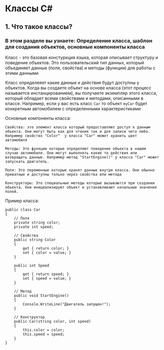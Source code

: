 # Классы C#

## 1. Что такое классы?
### В этом разделе вы узнаете: Определение класса, шаблон для создания объектов, основные компоненты класса

Класс - это базовая констуркция языка, которая описывает структуру и поведение объектов. Это пользовательский тип данных, который объединяет данные (поля, свойства) и методы (функции) для работы с этими данными

Класс определеяет какие данные и действия будут доступны у объектов. Когда вы создаете объект на основе класса (этот процесс называется инстанцированием), вы получаете экземпляр этого класса, который обладает всеми свойствами и методами, описанными в классе. Например, если у вас есть класс ``` Car ``` то объект ``` myCar ``` будет конкретным автомобилем с определенными характеристиками

Основные компоненты класса:
    
    Свойства: это элемент класса который предоставляют доступ к данным объекта. Они могут быть как для чтения так и для записи чего либо. Например свойство "Color"  у класса "Car" может хранить цвет автомобиля

    Методы: Это функции которые определяют поведение объекта в нашем случае автомобиля. Они могут выполнять какие то действия или возвращать данные. Например метод "StartEngine()" у класса "Car" может запускать двигатель.

    Поля: Это переменные которые хранят данные внутри класса. Они обычно приватные и доступны только через свойства или метода

    Конструкторы: Это специальные методы которые вызываются при создании объекта. Они инициализируют объект и устанавливают начальные значения полей.

Пример класса:

```
public class Car
{
    // Поля
    private string color;
    private int speed;

    // Свойства
    public string Color
    {
        get { return color; }
        set { color = value; }
    }

    public int Speed
    {
        get { return speed; }
        set { speed = value; }
    }

    // Метод
    public void StartEngine()
    {
        Console.WriteLine("Двигатель запущен!");
    }

    // Конструктор
    public Car(string color, int speed)
    {
        this.color = color;
        this.speed = speed;
    }
}
```

